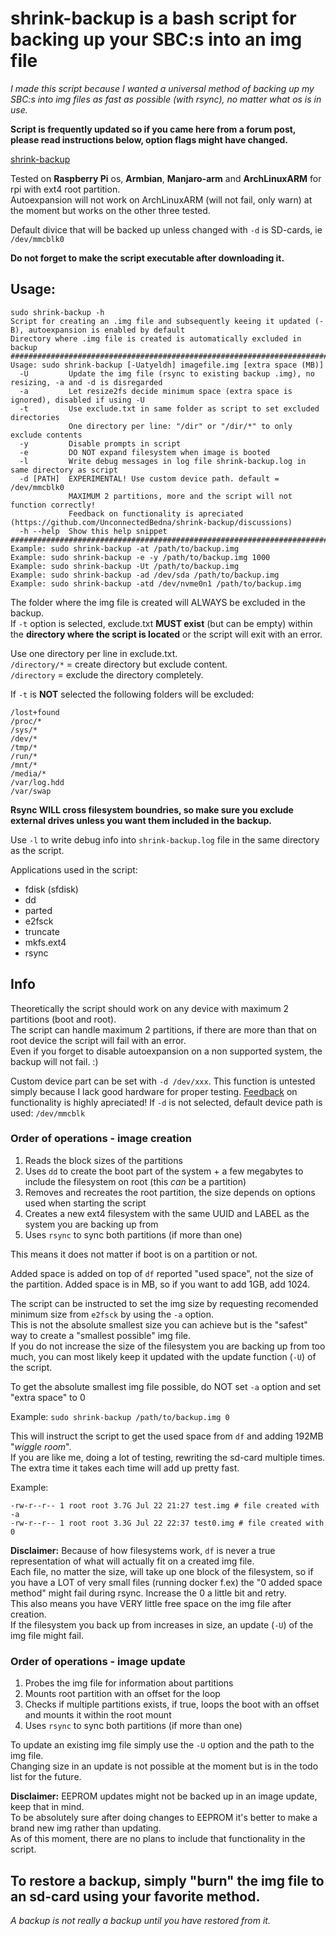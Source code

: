 # shrink-backup is a bash script for backing up your SBC:s into an img file

_I made this script because I wanted a universal method of backing up my SBC:s into img files as fast as possible (with rsync), no matter what os is in use._

**Script is frequently updated so if you came here from a forum post, please read instructions below, option flags might have changed.**

[shrink-backup](shrink-backup)

Tested on **Raspberry Pi** os, **Armbian**, **Manjaro-arm** and **ArchLinuxARM** for rpi with ext4 root partition.<br>
Autoexpansion will not work on ArchLinuxARM (will not fail, only warn) at the moment but works on the other three tested.

Default divice that will be backed up unless changed with `-d` is SD-cards, ie `/dev/mmcblk0`

**Do not forget to make the script executable after downloading it.**

## Usage:
```
sudo shrink-backup -h
Script for creating an .img file and subsequently keeing it updated (-B), autoexpansion is enabled by default
Directory where .img file is created is automatically excluded in backup
########################################################################
Usage: sudo shrink-backup [-Uatyeldh] imagefile.img [extra space (MB)]
  -U         Update the img file (rsync to existing backup .img), no resizing, -a and -d is disregarded
  -a         Let resize2fs decide minimum space (extra space is ignored), disabled if using -U
  -t         Use exclude.txt in same folder as script to set excluded directories
             One directory per line: "/dir" or "/dir/*" to only exclude contents
  -y         Disable prompts in script
  -e         DO NOT expand filesystem when image is booted
  -l         Write debug messages in log file shrink-backup.log in same directory as script
  -d [PATH]  EXPERIMENTAL! Use custom device path. default = /dev/mmcblk0
             MAXIMUM 2 partitions, more and the script will not function correctly!
             Feedback on functionality is apreciated (https://github.com/UnconnectedBedna/shrink-backup/discussions)
  -h --help  Show this help snippet
########################################################################
Example: sudo shrink-backup -at /path/to/backup.img
Example: sudo shrink-backup -e -y /path/to/backup.img 1000
Example: sudo shrink-backup -Ut /path/to/backup.img
Example: sudo shrink-backup -ad /dev/sda /path/to/backup.img
Example: sudo shrink-backup -atd /dev/nvme0n1 /path/to/backup.img
```

The folder where the img file is created will ALWAYS be excluded in the backup.<br>
If `-t` option is selected, exclude.txt **MUST exist** (but can be empty) within the **directory where the script is located** or the script will exit with an error.

Use one directory per line in exclude.txt.<br>
`/directory/*` = create directory but exclude content.<br>
`/directory` = exclude the directory completely.

If `-t` is **NOT** selected the following folders will be excluded:
```
/lost+found
/proc/*
/sys/*
/dev/*
/tmp/*
/run/*
/mnt/*
/media/*
/var/log.hdd
/var/swap
```

**Rsync WILL cross filesystem boundries, so make sure you exclude external drives unless you want them included in the backup.**

Use `-l` to write debug info into `shrink-backup.log` file in the same directory as the script.

Applications used in the script:
- fdisk (sfdisk)
- dd
- parted
- e2fsck
- truncate
- mkfs.ext4
- rsync

## Info

Theoretically the script should work on any device with maximum 2 partitions (boot and root).<br>
The script can handle maximum 2 partitions, if there are more than that on root device the script will fail with an error.<br>
Even if you forget to disable autoexpansion on a non supported system, the backup will not fail. :)

Custom device part can be set with `-d /dev/xxx`. This function is untested simply because I lack good hardware for proper testing. [Feedback](https://github.com/UnconnectedBedna/shrink-backup/discussions) on functionality is highly apreciated! If `-d` is not selected, default device path is used: `/dev/mmcblk`

### Order of operations - image creation
1. Reads the block sizes of the partitions
2. Uses `dd` to create the boot part of the system + a few megabytes to include the filesystem on root (this *can* be a partition)
3. Removes and recreates the root partition, the size depends on options used when starting the script
4. Creates a new ext4 filesystem with the same UUID and LABEL as the system you are backing up from
5. Uses `rsync` to sync both partitions (if more than one)

This means it does not matter if boot is on a partition or not.

Added space is added on top of `df` reported "used space", not the size of the partition. Added space is in MB, so if you want to add 1GB, add 1024.

The script can be instructed to set the img size by requesting recomended minimum size from `e2fsck` by using the `-a` option.<br>
This is not the absolute smallest size you can achieve but is the "safest" way to create a "smallest possible" img file.<br>
If you do not increase the size of the filesystem you are backing up from too much, you can most likely keep it updated with the update function (`-U`) of the script.

To get the absolute smallest img file possible, do NOT set `-a` option and set "extra space" to 0

Example: `sudo shrink-backup /path/to/backup.img 0`

This will instruct the script to get the used space from `df` and adding 192MB "*wiggle room*".<br>
If you are like me, doing a lot of testing, rewriting the sd-card multiple times. The extra time it takes each time will add up pretty fast.

Example:
```
-rw-r--r-- 1 root root 3.7G Jul 22 21:27 test.img # file created with -a
-rw-r--r-- 1 root root 3.3G Jul 22 22:37 test0.img # file created with 0
```

**Disclaimer:**
Because of how filesystems work, `df` is never a true representation of what will actually fit on a created img file.<br>
Each file, no matter the size, will take up one block of the filesystem, so if you have a LOT of very small files (running docker f.ex) the "0 added space method" might fail during rsync. Increase the 0 a little bit and retry.<br>
This also means you have VERY little free space on the img file after creation.<br>
If the filesystem you back up from increases in size, an update (`-U`) of the img file might fail.

### Order of operations - image update
1. Probes the img file for information about partitions
2. Mounts root partition with an offset for the loop
3. Checks if multiple partitions exists, if true, loops the boot with an offset and mounts it within the root mount
4. Uses `rsync` to sync both partitions (if more than one)

To update an existing img file simply use the `-U` option and the path to the img file.<br>
Changing size in an update is not possible at the moment but is in the todo list for the future.

**Disclaimer:**
EEPROM updates might not be backed up in an image update, keep that in mind.<br>
To be absolutely sure after doing changes to EEPROM it's better to make a brand new img rather than updating.<br>
As of this moment, there are no plans to include that functionality in the script.

## To restore a backup, simply "burn" the img file to an sd-card using your favorite method.

*A backup is not really a backup until you have restored from it.*
